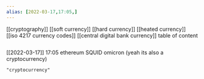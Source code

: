 ```yaml
---
alias: [2022-03-17,17:05,]
---
```

[[cryptography]] [[soft currency]] [[hard currency]] [[heated currency]] [[iso 4217 currency codes]] [[central digital bank currency]]
table of content
```toc
```

[[2022-03-17]] 17:05
ethereum
SQUID
omicron (yeah its also a cryptocurrency)
```query
"cryptocurrency"
```